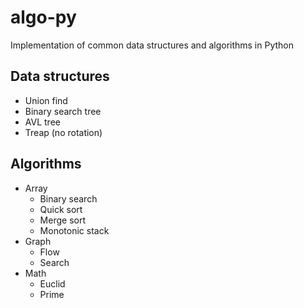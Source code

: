 # algo-py

Implementation of common data structures and algorithms in Python

## Data structures

- Union find
- Binary search tree
- AVL tree
- Treap (no rotation)

## Algorithms

- Array
  - Binary search
  - Quick sort
  - Merge sort
  - Monotonic stack
- Graph
  - Flow
  - Search
- Math
  - Euclid
  - Prime
